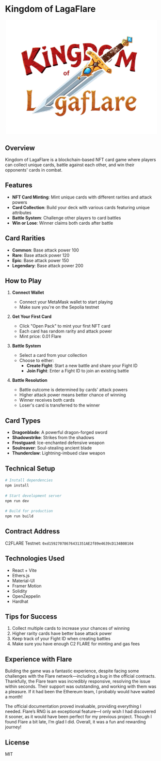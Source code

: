 # Kingdom of LagaFlare

<div align="center">
  <img src="./src/assets/kindomoflegaflarenobg.png" alt="Kingdom of LagaFlare Logo" width="500"/>
</div>

## Overview

Kingdom of LagaFlare is a blockchain-based NFT card game where players can collect unique cards, battle against each other, and win their opponents' cards in combat.

## Features

- **NFT Card Minting**: Mint unique cards with different rarities and attack powers
- **Card Collection**: Build your deck with various cards featuring unique attributes
- **Battle System**: Challenge other players to card battles
- **Win or Lose**: Winner claims both cards after battle

## Card Rarities

- **Common**: Base attack power 100
- **Rare**: Base attack power 120
- **Epic**: Base attack power 150
- **Legendary**: Base attack power 200

## How to Play

1. **Connect Wallet**
   - Connect your MetaMask wallet to start playing
   - Make sure you're on the Sepolia testnet

2. **Get Your First Card**
   - Click "Open Pack" to mint your first NFT card
   - Each card has random rarity and attack power
   - Mint price: 0.01 Flare

3. **Battle System**
   - Select a card from your collection
   - Choose to either:
     - **Create Fight**: Start a new battle and share your Fight ID
     - **Join Fight**: Enter a Fight ID to join an existing battle
   
4. **Battle Resolution**
   - Battle outcome is determined by cards' attack powers
   - Higher attack power means better chance of winning
   - Winner receives both cards
   - Loser's card is transferred to the winner

## Card Types

- **Dragonblade**: A powerful dragon-forged sword
- **Shadowstrike**: Strikes from the shadows
- **Frostguard**: Ice-enchanted defensive weapon
- **Soulreaver**: Soul-stealing ancient blade
- **Thunderclaw**: Lightning-imbued claw weapon

## Technical Setup

```bash
# Install dependencies
npm install

# Start development server
npm run dev

# Build for production
npm run build
```

## Contract Address

C2FLARE Testnet: `0xd15927078676431351AE2f89e4639cD134B08104`

## Technologies Used

- React + Vite
- Ethers.js
- Material-UI
- Framer Motion
- Solidity
- OpenZeppelin
- Hardhat

## Tips for Success

1. Collect multiple cards to increase your chances of winning
2. Higher rarity cards have better base attack power
3. Keep track of your Fight ID when creating battles
4. Make sure you have enough C2 FLARE for minting and gas fees

## Experience with Flare

Building the game was a fantastic experience, despite facing some challenges with the Flare network—including a bug in the official contracts. Thankfully, the Flare team was incredibly responsive, resolving the issue within seconds. Their support was outstanding, and working with them was a pleasure. If it had been the Ethereum team, I probably would have waited a month!

The official documentation proved invaluable, providing everything I needed. Flare’s RNG is an exceptional feature—I only wish I had discovered it sooner, as it would have been perfect for my previous project. Though I found Flare a bit late, I’m glad I did. Overall, it was a fun and rewarding journey!

## License

MIT
